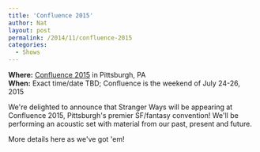```yaml
---
title: 'Confluence 2015'
author: Nat
layout: post
permalink: /2014/11/confluence-2015
categories:
  - Shows
---
```

**Where:** [Confluence 2015][1] in Pittsburgh, PA<br/>
**When:** Exact time/date TBD; Confluence is the weekend of July 24-26, 2015

We're delighted to announce that Stranger Ways will be appearing at Confluence 2015, Pittsburgh's premier SF/fantasy convention!  We'll be performing an acoustic set with material from our past, present and future.

More details here as we've got 'em!

 [1]: http://www.confluence-sff.org